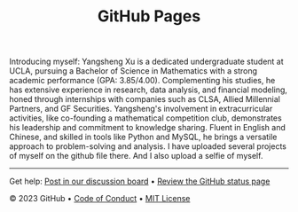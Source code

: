 <header>

<!--
  <<< Author notes: Course header >>>
  Include a 1280×640 image, course title in sentence case, and a concise description in emphasis.
  In your repository settings: enable template repository, add your 1280×640 social image, auto delete head branches.
  Add your open source license, GitHub uses MIT license.
-->

# GitHub Pages


</header>

<!--
  <<< Author notes: Step 2 >>>
  Start this step by acknowledging the previous step.
  Define terms and link to docs.github.com.
  Historic note: previous version checked for empty pull request, changed to the correct theme `minima`.
-->

Introducing myself: Yangsheng Xu is a dedicated undergraduate student at UCLA, pursuing a Bachelor of Science in Mathematics with a strong academic performance (GPA: 3.85/4.00). Complementing his studies, he has extensive experience in research, data analysis, and financial modeling, honed through internships with companies such as CLSA, Allied Millennial Partners, and GF Securities. Yangsheng's involvement in extracurricular activities, like co-founding a mathematical competition club, demonstrates his leadership and commitment to knowledge sharing. Fluent in English and Chinese, and skilled in tools like Python and MySQL, he brings a versatile approach to problem-solving and analysis. 
I have uploaded several projects of myself on the github file there. And I also upload a selfie of myself. 
<footer>

<!--
  <<< Author notes: Footer >>>
  Add a link to get support, GitHub status page, code of conduct, license link.
-->

---

Get help: [Post in our discussion board](https://github.com/orgs/skills/discussions/categories/github-pages) &bull; [Review the GitHub status page](https://www.githubstatus.com/)

&copy; 2023 GitHub &bull; [Code of Conduct](https://www.contributor-covenant.org/version/2/1/code_of_conduct/code_of_conduct.md) &bull; [MIT License](https://gh.io/mit)

</footer>
